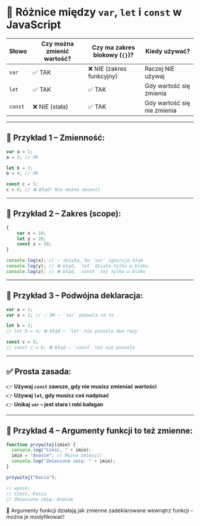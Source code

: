 # 🧠 Różnice między `var`, `let` i `const` w JavaScript

| Słowo   | Czy można zmienić wartość? | Czy ma zakres blokowy (`{}`)? | Kiedy używać?               |
|---------|-----------------------------|-------------------------------|-----------------------------|
| `var`   | ✅ TAK                      | ❌ NIE (zakres funkcyjny)      | Raczej NIE używaj           |
| `let`   | ✅ TAK                      | ✅ TAK                          | Gdy wartość się zmienia     |
| `const` | ❌ NIE (stała)              | ✅ TAK                          | Gdy wartość się nie zmienia |

---

## 🧪 Przykład 1 – Zmienność:

```js
var a = 1;
a = 2; // OK

let b = 3;
b = 4; // OK

const c = 5;
c = 6; // ❌ Błąd! Nie można zmienić
```

---

## 🧱 Przykład 2 – Zakres (scope):

```js
{
    var x = 10;
    let y = 20;
    const z = 30;
}

console.log(x); // ✅ działa, bo `var` ignoruje blok
console.log(y); // ❌ błąd, `let` działa tylko w bloku
console.log(z); // ❌ błąd, `const` też tylko w bloku
```

---

## 🔁 Przykład 3 – Podwójna deklaracja:

```js
var a = 1;
var a = 2; // ✅ OK – `var` pozwala na to

let b = 3;
// let b = 4; ❌ błąd – `let` nie pozwala dwa razy

const c = 5;
// const c = 6; ❌ błąd – `const` też nie pozwala
```

---

## ✅ Prosta zasada:

👉 **Używaj `const` zawsze, gdy nie musisz zmieniać wartości**  
👉 **Używaj `let`, gdy musisz coś nadpisać**  
👉 **Unikaj `var` – jest stara i robi bałagan**


---

## 🧮 Przykład 4 – Argumenty funkcji to też zmienne:

```js
function przywitaj(imie) {
  console.log("Cześć, " + imie);
  imie = "Anonim"; // Można zmienić!
  console.log("Zmienione imię: " + imie);
}

przywitaj("Kasia");

// wynik:
// Cześć, Kasia
// Zmienione imię: Anonim
```

📌 Argumenty funkcji działają jak zmienne zadeklarowane wewnątrz funkcji – można je modyfikować!
